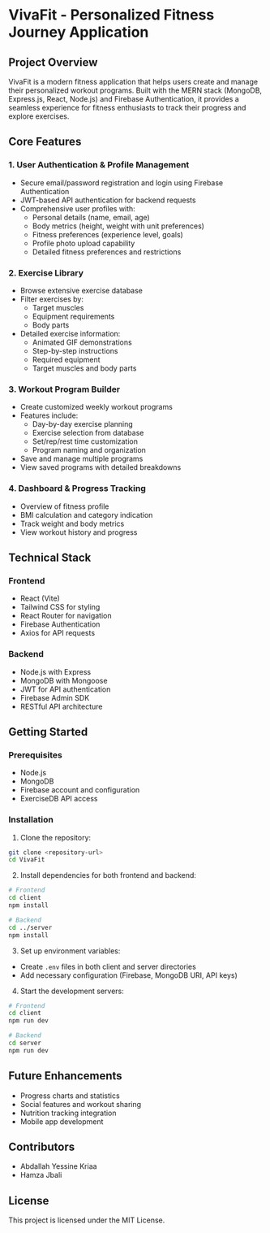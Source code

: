 # VivaFit - Personalized Fitness Journey Application

## Project Overview
VivaFit is a modern fitness application that helps users create and manage their personalized workout programs. Built with the MERN stack (MongoDB, Express.js, React, Node.js) and Firebase Authentication, it provides a seamless experience for fitness enthusiasts to track their progress and explore exercises.

## Core Features

### 1. User Authentication & Profile Management
- Secure email/password registration and login using Firebase Authentication
- JWT-based API authentication for backend requests
- Comprehensive user profiles with:
  - Personal details (name, email, age)
  - Body metrics (height, weight with unit preferences)
  - Fitness preferences (experience level, goals)
  - Profile photo upload capability
  - Detailed fitness preferences and restrictions

### 2. Exercise Library
- Browse extensive exercise database
- Filter exercises by:
  - Target muscles
  - Equipment requirements
  - Body parts
- Detailed exercise information:
  - Animated GIF demonstrations
  - Step-by-step instructions
  - Required equipment
  - Target muscles and body parts

### 3. Workout Program Builder
- Create customized weekly workout programs
- Features include:
  - Day-by-day exercise planning
  - Exercise selection from database
  - Set/rep/rest time customization
  - Program naming and organization
- Save and manage multiple programs
- View saved programs with detailed breakdowns

### 4. Dashboard & Progress Tracking
- Overview of fitness profile
- BMI calculation and category indication
- Track weight and body metrics
- View workout history and progress

## Technical Stack

### Frontend
- React (Vite)
- Tailwind CSS for styling
- React Router for navigation
- Firebase Authentication
- Axios for API requests

### Backend
- Node.js with Express
- MongoDB with Mongoose
- JWT for API authentication
- Firebase Admin SDK
- RESTful API architecture

## Getting Started

### Prerequisites
- Node.js
- MongoDB
- Firebase account and configuration
- ExerciseDB API access

### Installation
1. Clone the repository:
```bash
git clone <repository-url>
cd VivaFit
```

2. Install dependencies for both frontend and backend:
```bash
# Frontend
cd client
npm install

# Backend
cd ../server
npm install
```

3. Set up environment variables:
- Create `.env` files in both client and server directories
- Add necessary configuration (Firebase, MongoDB URI, API keys)

4. Start the development servers:
```bash
# Frontend
cd client
npm run dev

# Backend
cd server
npm run dev
```

## Future Enhancements
- Progress charts and statistics
- Social features and workout sharing
- Nutrition tracking integration
- Mobile app development

## Contributors
- Abdallah Yessine Kriaa
- Hamza Jbali

## License
This project is licensed under the MIT License.